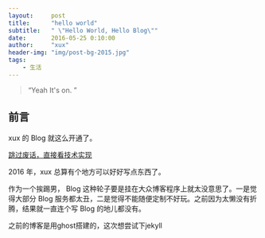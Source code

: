 ```yaml
---
layout:     post
title:      "hello world"
subtitle:   " \"Hello World, Hello Blog\""
date:       2016-05-25 0:10:00
author:     "xux"
header-img: "img/post-bg-2015.jpg"
tags:
    - 生活
---
```


> “Yeah It's on. ”


## 前言

xux 的 Blog 就这么开通了。

[跳过废话，直接看技术实现 ](#build)



2016 年，xux 总算有个地方可以好好写点东西了。


作为一个挨踢男， Blog 这种轮子要是挂在大众博客程序上就太没意思了。一是觉得大部分 Blog 服务都太丑，二是觉得不能随便定制不好玩。之前因为太懒没有折腾，结果就一直连个写 Blog 的地儿都没有。

之前的博客是用ghost搭建的，这次想尝试下jekyll

<p id = "build"></p>

